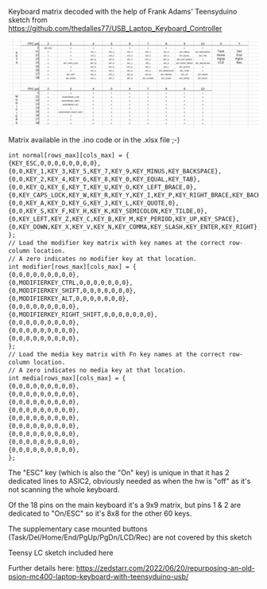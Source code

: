Keyboard matrix decoded with the help of Frank Adams' Teensyduino sketch from https://github.com/thedalles77/USB_Laptop_Keyboard_Controller


![MC400 keyboard matrix](https://github.com/zedstarr/MC400_ROM/raw/main/hardware/keyboard/Screenshot%20from%202022-08-23%2015-29-46.png)

Matrix available in the .ino code or in the .xlsx file ;-) 

```
int normal[rows_max][cols_max] = {
{KEY_ESC,0,0,0,0,0,0,0,0},
{0,0,KEY_1,KEY_3,KEY_5,KEY_7,KEY_9,KEY_MINUS,KEY_BACKSPACE},
{0,0,KEY_2,KEY_4,KEY_6,KEY_8,KEY_0,KEY_EQUAL,KEY_TAB},
{0,0,KEY_Q,KEY_E,KEY_T,KEY_U,KEY_O,KEY_LEFT_BRACE,0},
{0,KEY_CAPS_LOCK,KEY_W,KEY_R,KEY_Y,KEY_I,KEY_P,KEY_RIGHT_BRACE,KEY_BACKSLASH},
{0,0,KEY_A,KEY_D,KEY_G,KEY_J,KEY_L,KEY_QUOTE,0},
{0,0,KEY_S,KEY_F,KEY_H,KEY_K,KEY_SEMICOLON,KEY_TILDE,0},
{0,KEY_LEFT,KEY_Z,KEY_C,KEY_B,KEY_M,KEY_PERIOD,KEY_UP,KEY_SPACE},
{0,KEY_DOWN,KEY_X,KEY_V,KEY_N,KEY_COMMA,KEY_SLASH,KEY_ENTER,KEY_RIGHT},
};
// Load the modifier key matrix with key names at the correct row-column location. 
// A zero indicates no modifier key at that location.
int modifier[rows_max][cols_max] = {
{0,0,0,0,0,0,0,0,0},
{0,MODIFIERKEY_CTRL,0,0,0,0,0,0,0},
{0,MODIFIERKEY_SHIFT,0,0,0,0,0,0,0},
{0,MODIFIERKEY_ALT,0,0,0,0,0,0,0},
{0,0,0,0,0,0,0,0,0},
{0,MODIFIERKEY_RIGHT_SHIFT,0,0,0,0,0,0,0},
{0,0,0,0,0,0,0,0,0},
{0,0,0,0,0,0,0,0,0},
{0,0,0,0,0,0,0,0,0},
};
// Load the media key matrix with Fn key names at the correct row-column location. 
// A zero indicates no media key at that location.
int media[rows_max][cols_max] = {
{0,0,0,0,0,0,0,0,0},
{0,0,0,0,0,0,0,0,0},
{0,0,0,0,0,0,0,0,0},
{0,0,0,0,0,0,0,0,0},
{0,0,0,0,0,0,0,0,0},
{0,0,0,0,0,0,0,0,0},
{0,0,0,0,0,0,0,0,0},
{0,0,0,0,0,0,0,0,0},
{0,0,0,0,0,0,0,0,0},
};
```

The "ESC" key (which is also the "On" key) is unique in that it has 2 dedicated lines to ASIC2, obviously needed as when the hw is "off" as it's not scanning the whole keyboard.

Of the 18 pins on the main keyboard it's a 9x9 matrix, but pins 1 & 2 are dedicated to "On/ESC" so it's 8x8 for the other 60 keys.

The supplementary case mounted buttons (Task/Del/Home/End/PgUp/PgDn/LCD/Rec) are not covered by this sketch

Teensy LC sketch included here

Further details here: https://zedstarr.com/2022/06/20/repurposing-an-old-psion-mc400-laptop-keyboard-with-teensyduino-usb/

